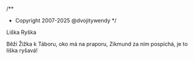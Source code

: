 /**
* Copyright 2007-2025 @dvojitywendy
*/

Liška Ryška

Běží Žižka k Táboru,
oko má na praporu,
Zikmund za ním pospíchá,
je to liška ryšavá!
